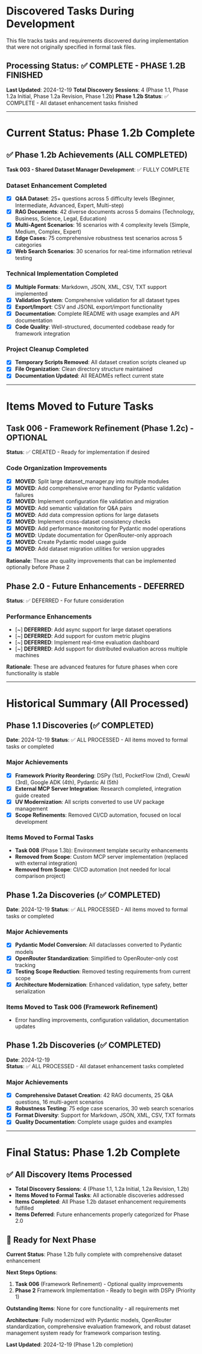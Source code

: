 # Discovered Tasks During Development

This file tracks tasks and requirements discovered during implementation that were not originally specified in formal task files.

## Processing Status: ✅ COMPLETE - PHASE 1.2B FINISHED
**Last Updated**: 2024-12-19
**Total Discovery Sessions**: 4 (Phase 1.1, Phase 1.2a Initial, Phase 1.2a Revision, Phase 1.2b)
**Phase 1.2b Status**: ✅ COMPLETE - All dataset enhancement tasks finished

---

# Current Status: Phase 1.2b Complete

## ✅ Phase 1.2b Achievements (ALL COMPLETED)

**Task 003 - Shared Dataset Manager Development**: ✅ FULLY COMPLETE

### Dataset Enhancement Completed
- [x] **Q&A Dataset**: 25+ questions across 5 difficulty levels (Beginner, Intermediate, Advanced, Expert, Multi-step)
- [x] **RAG Documents**: 42 diverse documents across 5 domains (Technology, Business, Science, Legal, Education)  
- [x] **Multi-Agent Scenarios**: 16 scenarios with 4 complexity levels (Simple, Medium, Complex, Expert)
- [x] **Edge Cases**: 75 comprehensive robustness test scenarios across 5 categories
- [x] **Web Search Scenarios**: 30 scenarios for real-time information retrieval testing

### Technical Implementation Completed
- [x] **Multiple Formats**: Markdown, JSON, XML, CSV, TXT support implemented
- [x] **Validation System**: Comprehensive validation for all dataset types
- [x] **Export/Import**: CSV and JSONL export/import functionality
- [x] **Documentation**: Complete README with usage examples and API documentation
- [x] **Code Quality**: Well-structured, documented codebase ready for framework integration

### Project Cleanup Completed
- [x] **Temporary Scripts Removed**: All dataset creation scripts cleaned up
- [x] **File Organization**: Clean directory structure maintained
- [x] **Documentation Updated**: All READMEs reflect current state

---

# Items Moved to Future Tasks

## Task 006 - Framework Refinement (Phase 1.2c) - OPTIONAL
**Status**: ✅ CREATED - Ready for implementation if desired

### Code Organization Improvements
- [x] **MOVED**: Split large dataset_manager.py into multiple modules
- [x] **MOVED**: Add comprehensive error handling for Pydantic validation failures  
- [x] **MOVED**: Implement configuration file validation and migration
- [x] **MOVED**: Add semantic validation for Q&A pairs
- [x] **MOVED**: Add data compression options for large datasets
- [x] **MOVED**: Implement cross-dataset consistency checks
- [x] **MOVED**: Add performance monitoring for Pydantic model operations
- [x] **MOVED**: Update documentation for OpenRouter-only approach
- [x] **MOVED**: Create Pydantic model usage guide
- [x] **MOVED**: Add dataset migration utilities for version upgrades

**Rationale**: These are quality improvements that can be implemented optionally before Phase 2

## Phase 2.0 - Future Enhancements - DEFERRED
**Status**: ✅ DEFERRED - For future consideration

### Performance Enhancements
- [~] **DEFERRED**: Add async support for large dataset operations
- [~] **DEFERRED**: Add support for custom metric plugins
- [~] **DEFERRED**: Implement real-time evaluation dashboard  
- [~] **DEFERRED**: Add support for distributed evaluation across multiple machines

**Rationale**: These are advanced features for future phases when core functionality is stable

---

# Historical Summary (All Processed)

## Phase 1.1 Discoveries (✅ COMPLETED)
**Date**: 2024-12-19
**Status**: ✅ ALL PROCESSED - All items moved to formal tasks or completed

### Major Achievements
- [x] **Framework Priority Reordering**: DSPy (1st), PocketFlow (2nd), CrewAI (3rd), Google ADK (4th), Pydantic AI (5th)
- [x] **External MCP Server Integration**: Research completed, integration guide created
- [x] **UV Modernization**: All scripts converted to use UV package management
- [x] **Scope Refinements**: Removed CI/CD automation, focused on local development

### Items Moved to Formal Tasks
- **Task 008** (Phase 1.3b): Environment template security enhancements
- **Removed from Scope**: Custom MCP server implementation (replaced with external integration)
- **Removed from Scope**: CI/CD automation (not needed for local comparison project)

## Phase 1.2a Discoveries (✅ COMPLETED)
**Date**: 2024-12-19
**Status**: ✅ ALL PROCESSED - All items moved to formal tasks or completed

### Major Achievements
- [x] **Pydantic Model Conversion**: All dataclasses converted to Pydantic models
- [x] **OpenRouter Standardization**: Simplified to OpenRouter-only cost tracking
- [x] **Testing Scope Reduction**: Removed testing requirements from current scope
- [x] **Architecture Modernization**: Enhanced validation, type safety, better serialization

### Items Moved to Task 006 (Framework Refinement)
- Error handling improvements, configuration validation, documentation updates

## Phase 1.2b Discoveries (✅ COMPLETED)
**Date**: 2024-12-19  
**Status**: ✅ ALL PROCESSED - All dataset enhancement tasks completed

### Major Achievements
- [x] **Comprehensive Dataset Creation**: 42 RAG documents, 25 Q&A questions, 16 multi-agent scenarios
- [x] **Robustness Testing**: 75 edge case scenarios, 30 web search scenarios
- [x] **Format Diversity**: Support for Markdown, JSON, XML, CSV, TXT formats
- [x] **Quality Documentation**: Complete usage guides and examples

---

# Final Status: Phase 1.2b Complete

## ✅ All Discovery Items Processed
- **Total Discovery Sessions**: 4 (Phase 1.1, 1.2a Initial, 1.2a Revision, 1.2b)
- **Items Moved to Formal Tasks**: All actionable discoveries addressed
- **Items Completed**: All Phase 1.2b dataset enhancement requirements fulfilled
- **Items Deferred**: Future enhancements properly categorized for Phase 2.0

## 🚀 Ready for Next Phase
**Current Status**: Phase 1.2b fully complete with comprehensive dataset enhancement

**Next Steps Options**:
1. **Task 006** (Framework Refinement) - Optional quality improvements
2. **Phase 2** Framework Implementation - Ready to begin with DSPy (Priority 1)

**Outstanding Items**: None for core functionality - all requirements met

**Architecture**: Fully modernized with Pydantic models, OpenRouter standardization, comprehensive evaluation framework, and robust dataset management system ready for framework comparison testing.

**Last Updated**: 2024-12-19 (Phase 1.2b completion)
